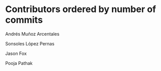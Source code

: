 # Contributors ordered by number of commits

Andrés Muñoz Arcentales <anmunoz>

Sonsoles López Pernas <sonsoleslp>

Jason Fox <jason-fox>

Pooja Pathak <pooja1pathak>
